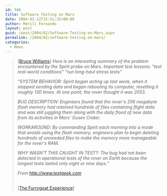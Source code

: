```yaml
---
id: 346
title: Software Testing on Mars
date: 2004-02-12T15:51:32+00:00
author: Merill Fernando
layout: post
guid: /post/2004/02/Software-Testing-on-Mars.aspx
permalink: /2004/02/software-testing-on-mars/
categories:
  - News
---
```

<body xmlns="http://www.w3.org/1999/xhtml">
    <div class="Section1">
        <blockquote style='margin-top:5.0pt;margin-bottom:5.0pt'> 
        <p>
            [<a href="http://blogs.msdn.com/bwill/archive/2004/02/10/70451.aspx" title="http://blogs.msdn.com/bwill/archive/2004/02/10/70451.aspx">Bruce
            Williams</a>] <i><span style='font-style:italic'>Here is an interesting summary of
            the problem encountered by the Spirit probe on Mars. Important test lessons: &ldquo;test
            real-world conditions&rdquo; &ldquo;run long-haul stress tests&rdquo;</span></i>
        </p>
        <p>
            <i><span style='; font-style:italic'>&ldquo;SYSTEM BEHAVIOR: Spirit began acting up
            last week, when it stopped sending data and began rebooting its computer, resetting
            it roughly 130 times. At one point, the rover thought it was 2053.</span></i>
        </p>
        <p>
            <i><span style='; font-style:italic'>BUG DESCRIPTION: Engineers found that the rover's
            256 megabyte flash memory had retained hundreds of files containing flight data and
            was still juggling them along with the daily flood of new data from its activities
            in Mars' Gusev Crater.</span></i>
        </p>
        <p>
            <i><span style='; font-style:italic'>WORKAROUND: By commanding Spirit each morning
            into a mode that avoids using the flash memory, engineers plan to begin deleting hundreds
            of unneeded files to make the memory more manageable for the rover's RAM.</span></i>
        </p>
        <p>
            <i><span style='; font-style:italic'>WHY WASN'T THIS CAUGHT IN TEST?: The bug had
            not been detected in operational tests of the rover on Earth because the longest tests
            lasted only eight or nine days.&rdquo;</span></i>
        </p>
        <p>
            <i><span style='; font-style:italic'>From <a href="http://www.testgeek.com" title="http://www.testgeek.com">http://www.testgeek.com</a></span></i>
        </p>
        <p class="MsoNormal">
            <br />
            [<a href="http://www.furrygoat.com/archives/000890.html">The Furrygoat Experience</a>]
        </p>
        </blockquote>
    </div>
</body>